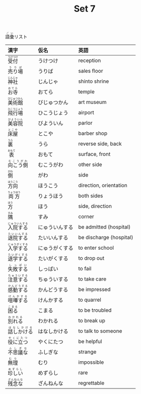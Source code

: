﻿---
layout: default
title: Set 7
parent: N4 Vocabulary List
grand_parent: <ruby>語彙<rt>ごい</rt></ruby> Vocabulary
nav_order: 7
---

<ruby>語彙<rt>ごい</rt></ruby>リスト

| 漢字															| 仮名				| 英語						|
|:--------------------------------------------------------------|:------------------|:--------------------------|
| <ruby>	受付			<rt>	うけつけ			</rt></ruby>	| うけつけ			| reception					|
| <ruby>	売り場		<rt>	うりば			</rt></ruby>	| うりば				| sales floor				|
| <ruby>	神社			<rt>	じんじゃ			</rt></ruby>	| じんじゃ			| shinto shrine				|
| <ruby>	お寺			<rt>	おてら			</rt></ruby>	| おてら				| temple					|
| <ruby>	美術館		<rt>	びじゅつかん		</rt></ruby>	| びじゅつかん		| art museum				|
| <ruby>	飛行場		<rt>	ひこうじょう		</rt></ruby>	| ひこうじょう		| airport					|
| <ruby>	美容院		<rt>	びよういん		</rt></ruby>	| びよういん			| parlor					|
| <ruby>	床屋			<rt>	とこや			</rt></ruby>	| とこや				| barber shop				|
| <ruby>	裏			<rt>	うら				</rt></ruby>	| うら				| reverse side, back		|
| <ruby>	表			<rt>	おもて			</rt></ruby>	| おもて				| surface, front			|
| <ruby>	向こう側		<rt>	むこうがわ		</rt></ruby>	| むこうがわ			| other side				|
| <ruby>	側			<rt>	がわ				</rt></ruby>	| がわ				| side						|
| <ruby>	方向			<rt>	ほうこう			</rt></ruby>	| ほうこう			| direction, orientation	|
| <ruby>	両方			<rt>	りょうほう		</rt></ruby>	| りょうほう			| both sides				|
| <ruby>	方			<rt>	ほう				</rt></ruby>	| ほう				| side, direction			|
| <ruby>	隅			<rt>	すみ				</rt></ruby>	| すみ				| corner					|
| <ruby>	入院する		<rt>	にゅういんする	</rt></ruby>	| にゅういんする		| be admitted (hospital)	|
| <ruby>	退院する		<rt>	たいいんする		</rt></ruby>	| たいいんする		| be discharge (hospital)	|
| <ruby>	入学する		<rt>	にゅうがくする	</rt></ruby>	| にゅうがくする		| to enter school			|
| <ruby>	退学する		<rt>	たいがくする		</rt></ruby>	| たいがくする		| to drop out				|
| <ruby>	失敗する		<rt>	しっぱい			</rt></ruby>	| しっぱい			| to fail|
| <ruby>	注意する		<rt>	ちゅういする		</rt></ruby>	| ちゅういする		| to take care				|
| <ruby>	感動する		<rt>	かんどうする		</rt></ruby>	| かんどうする		| be impressed				|
| <ruby>	喧嘩する		<rt>	けんかする		</rt></ruby>	| けんかする			| to quarrel				|
| <ruby>	困る			<rt>	こまる			</rt></ruby>	| こまる				| to be troubled			|
| <ruby>	別れる		<rt>	わかれる			</rt></ruby>	| わかれる			| to break up				|
| <ruby>	話しかける	<rt>	はなしかける		</rt></ruby>	| はなしかける		| to talk to someone		|
| <ruby>	役に立つ		<rt>	やくにたつ		</rt></ruby>	| やくにたつ			| be helpful				|
| <ruby>	不思議な		<rt>	ふしぎな			</rt></ruby>	| ふしぎな			| strange					|
| <ruby>	無理			<rt>	むり				</rt></ruby>	| むり				| impossible				|
| <ruby>	珍しい		<rt>	めずらし			</rt></ruby>	| めずらし			| rare						|
| <ruby>	残念な		<rt>	ざんねんな		</rt></ruby>	| ざんねんな			| regrettable				|


